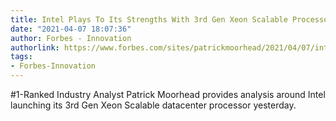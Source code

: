 ```yaml
---
title: Intel Plays To Its Strengths With 3rd Gen Xeon Scalable Processors
date: "2021-04-07 18:07:36"
author: Forbes - Innovation
authorlink: https://www.forbes.com/sites/patrickmoorhead/2021/04/07/intel-plays-to-its-strengths-with-3rd-gen-xeon-scalable-processors/
tags:
- Forbes-Innovation
---
```

#1-Ranked Industry Analyst Patrick Moorhead provides analysis around Intel launching its 3rd Gen Xeon Scalable datacenter processor yesterday.